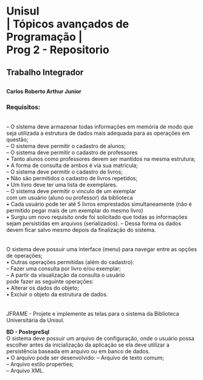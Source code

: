 
<h1>Unisul <br>| Tópicos avançados de Programação | <br>Prog 2 - Repositorio</h1>
<h2>Trabalho Integrador<h2>
<h4>Carlos Roberto Arthur Junior</h4>

<h3>Requisitos:</h3><br>
– O sistema deve armazenar todas informações em memória de modo que seja utilizada a estrutura de dados mais adequada para as operações em questão;<br>
– O sistema deve permitir o cadastro de alunos;<br>
– O sistema deve permitir o cadastro de professores<br>
•    Tanto alunos como professores devem ser mantidos na mesma estrutura;<br>
•    A forma de consulta de ambos é via sua matricula;<br>
– O sistema deve permitir o cadastro de livros; <br>
•    Não são permitidos o cadastro de livros repetidos;<br>
•    Um livro deve ter uma lista de exemplares. <br>
– O sistema deve permitir o vinculo de um exemplar<br>
com um usuário (aluno ou professor) da biblioteca<br>
•    Cada usuário pode ter até 5 livros emprestados simultaneamente (não é permitido pegar mais de um exemplar do mesmo livro)<br>
•    Surgiu um novo requisito onde foi solicitado que todas as informações sejam persistidas em arquivos (serializados).
– Dessa forma os dados devem ficar salvo mesmo depois da finalização do sistema.<br>
<br>
<br>
O sistema deve possuir uma interface (menu) para navegar entre as opções de operações;<br>
•    Outras operações permitidas (além do cadastro):<br>
–  Fazer uma consulta por livro e/ou exemplar;<br>
–  A partir da visualização da consulta o usuário<br>
pode fazer as seguinte operações:<br>
•    Alterar os dados do objeto;<br>
•    Excluir o objeto da estrutura de dados.<br>
<br><br>
JFRAME - Projete e implemente as telas para o sistema da Biblioteca Universitária da Unisul.

<strong>BD - PostrgreSql</strong><br>
O sistema deve possuir um arquivo de configuração, onde o usuário possa escolher antes da inicialização da aplicação se ela deve utilizar a persistência baseada em arquivo ou em banco de dados.<br>
•    O arquivo pode ser desenvolvido: – Arquivo de texto comum;<br>
– Arquivo estilo properties;<br>
– Arquivo XML.<br>

